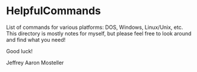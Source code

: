 # HelpfulCommands
List of commands for various platforms: DOS, Windows, Linux/Unix, etc. <br>
This directory is mostly notes for myself, but please feel free to look around and find what you need! <br>

Good luck! <br>

Jeffrey Aaron Mosteller
